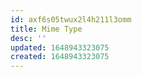 ```yaml
---
id: axf6s05twux2l4h211l3omm
title: Mime Type
desc: ''
updated: 1648943323075
created: 1648943323075
---
```


